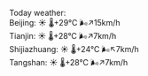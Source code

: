 Today weather:  
Beijing: ☀️ 🌡️+29°C 🌬️↗15km/h  
Tianjin: ☀️ 🌡️+28°C 🌬️↗7km/h  
Shijiazhuang: ☀️ 🌡️+24°C 🌬️↖7km/h  
Tangshan: ☀️ 🌡️+28°C 🌬️↗7km/h  
